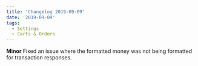 ```yaml
---
title: 'Changelog 2019-09-09'
date: '2019-09-09'
tags:
  - Settings
  - Carts & Orders
---
```

**Minor** Fixed an issue where the formatted money was not being formatted for transaction responses.
